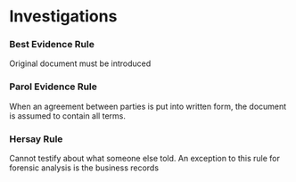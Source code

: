 # Investigations

### Best Evidence Rule
Original document must be introduced
### Parol Evidence Rule
When an agreement between parties is put into written form, the document is assumed to contain all terms.
### Hersay Rule
Cannot testify about what someone else told. An exception to this rule for forensic analysis is the business records